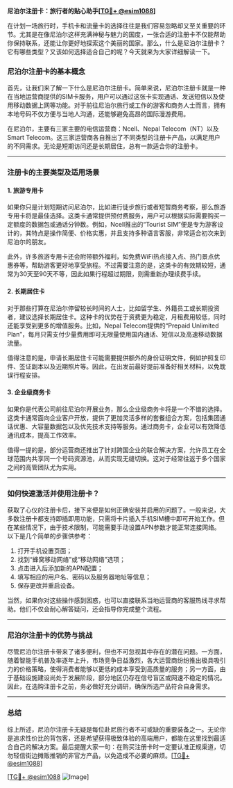 **尼泊尔注册卡：旅行者的贴心助手[[TG💪+ @esim1088](https://t.me/s/esim1088)]**

在计划一场旅行时，手机卡和流量卡的选择往往是我们容易忽略却又至关重要的环节。尤其是在像尼泊尔这样充满神秘与魅力的国度，一张合适的注册卡不仅能帮助你保持联系，还能让你更好地探索这个美丽的国家。那么，什么是尼泊尔注册卡？它有哪些类型？又该如何选择适合自己的呢？今天就来为大家详细解读一下。

### 尼泊尔注册卡的基本概念

首先，让我们来了解一下什么是尼泊尔注册卡。简单来说，尼泊尔注册卡就是一种在当地运营商提供的SIM卡服务，用户可以通过这张卡实现通话、发送短信以及使用移动数据上网等功能。对于前往尼泊尔旅行或工作的游客和商务人士而言，拥有本地号码不仅方便与当地人沟通，还能够避免高昂的国际漫游费用。

在尼泊尔，主要有三家主要的电信运营商：Ncell、Nepal Telecom（NT）以及Smart Telecom。这三家运营商各自推出了不同类型的注册卡产品，以满足用户的不同需求。无论是短期访问还是长期居住，总有一款适合你的注册卡。

---

### 注册卡的主要类型及适用场景

#### 1. **旅游专用卡**
如果你只是计划短期访问尼泊尔，比如进行徒步旅行或者短暂商务考察，那么旅游专用卡将是最佳选择。这类卡通常提供预付费服务，用户可以根据实际需要购买一定额度的数据包或通话分钟数。例如，Ncell推出的“Tourist SIM”便是专为游客设计的，其特点是操作简便、价格实惠，并且支持多种语言客服，非常适合初次来到尼泊尔的朋友。

此外，许多旅游专用卡还会附带额外福利，如免费WiFi热点接入点、热门景点优惠券等，帮助游客更好地享受旅程。不过需要注意的是，这类卡的有效期较短，通常为30天至90天不等，因此如果行程超过期限，则需重新办理续费手续。

#### 2. **长期居住卡**
对于那些打算在尼泊尔停留较长时间的人士，比如留学生、外籍员工或长期投资者，建议选择长期居住卡。这种卡的优势在于资费更为稳定，月租费用较低，同时还能享受到更多的增值服务。比如，Nepal Telecom提供的“Prepaid Unlimited Plan”，每月只需支付少量费用即可无限量使用国内通话、短信以及高速移动数据流量。

值得注意的是，申请长期居住卡可能需要提供额外的身份证明文件，例如护照复印件、签证副本以及近期照片等。因此，在出发前最好提前准备好相关材料，以免耽误行程安排。

#### 3. **企业级商务卡**
如果你是代表公司前往尼泊尔开展业务，那么企业级商务卡将是一个不错的选择。这类卡通常面向企业客户开放，提供了更加灵活多样的套餐组合方案，包括集团通话优惠、大容量数据包以及优先技术支持等服务。通过商务卡，企业可以有效降低通讯成本，提高工作效率。

值得一提的是，部分运营商还推出了针对跨国企业的联合解决方案，允许员工在全球范围内共享同一个号码资源池，从而实现无缝切换。这对于经常往返于多个国家之间的高管团队尤为实用。

---

### 如何快速激活并使用注册卡？

获取了心仪的注册卡后，接下来便是如何正确安装并启用的问题了。一般来说，大多数注册卡都支持即插即用功能，只需将卡片插入手机SIM槽中即可开始工作。但在某些情况下，由于技术限制，可能需要手动设置APN参数才能正常连接网络。以下是几个简单的步骤供参考：

1. 打开手机设置页面；
2. 找到“蜂窝移动网络”或“移动网络”选项；
3. 点击进入后添加新的APN配置；
4. 填写相应的用户名、密码以及服务器地址等信息；
5. 保存更改并重启设备。

当然，如果你对这些操作感到困惑，也可以直接联系当地运营商的客服热线寻求帮助。他们不仅会耐心解答疑问，还会指导你完成整个流程。

---

### 尼泊尔注册卡的优势与挑战

尽管尼泊尔注册卡带来了诸多便利，但也不可忽视其中存在的潜在问题。一方面，随着智能手机普及率逐年上升，市场竞争日益激烈，各大运营商纷纷推出极具吸引力的价格策略，使得消费者能够以更低的成本享受到高质量的服务；另一方面，由于基础设施建设尚处于发展阶段，部分地区仍存在信号盲区或网速不稳定的情况。因此，在选购注册卡之前，务必做好充分调研，确保所选产品符合自身需求。

---

### 总结

综上所述，尼泊尔注册卡无疑是每位赴尼旅行者不可或缺的重要装备之一。无论你是追求性价比的背包客，还是希望获得极致体验的高端用户，都能在这里找到最适合自己的解决方案。最后提醒大家一句：在购买注册卡时一定要认准正规渠道，切勿轻信街边摊贩推销的非官方产品，以免造成不必要的麻烦。[[TG💪+ @esim1088](https://t.me/s/esim1088)]

[[TG💪+ @esim1088](https://t.me/s/esim1088) ![Image](https://i.postimg.cc/4NQfJmqS/Snipaste-2025-05-13-00-14-12.png)]